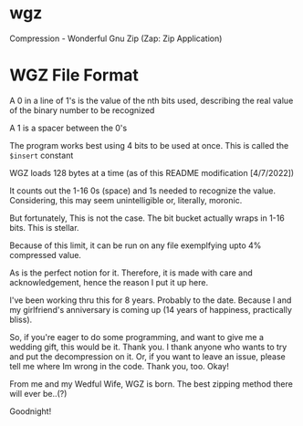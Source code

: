 # wgz
Compression - Wonderful Gnu Zip (Zap: Zip Application)

# WGZ File Format

A 0 in a line of 1's is the value of the nth bits used, describing the real value of the binary number to be recognized

A 1 is a spacer between the 0's

The program works best using 4 bits to be used at once. This is called the `$insert` constant

WGZ loads 128 bytes at a time (as of this README modification [4/7/2022])

It counts out the 1-16 0s (space) and 1s needed to recognize the value. Considering, this may seem unintelligible or, literally, moronic.

But fortunately, This is not the case. The bit bucket actually wraps in 1-16 bits. This is stellar.

Because of this limit, it can be run on any file exemplfying upto 4% compressed value.

As is the perfect notion for it. Therefore, it is made with care and acknowledgement, hence the reason I put it up here.

I've been working thru this for 8 years. Probably to the date. Because I and my girlfriend's anniversary is coming up (14 years of happiness, practically bliss).

So, if you're eager to do some programming, and want to give me a wedding gift, this would be it. Thank you. I thank anyone who wants to
try and put the decompression on it. Or, if you want to leave an issue, please tell me where Im wrong in the code. Thank you, too. Okay!

From me and my Wedful Wife, WGZ is born. The best zipping method there will ever be..(?)

Goodnight!
